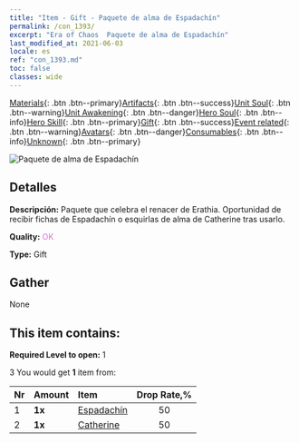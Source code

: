 ```yaml
---
title: "Item - Gift - Paquete de alma de Espadachín"
permalink: /con_1393/
excerpt: "Era of Chaos  Paquete de alma de Espadachín"
last_modified_at: 2021-06-03
locale: es
ref: "con_1393.md"
toc: false
classes: wide
---
```

 [Materials](/ItemsES/){: .btn .btn--primary}[Artifacts](/ItemsES/Artifacts/){: .btn .btn--success}[Unit Soul](/ItemsES/UnitSoul/){: .btn .btn--warning}[Unit Awakening](/ItemsES/UnitAwakening/){: .btn .btn--danger}[Hero Soul](/ItemsES/HeroSoul/){: .btn .btn--info}[Hero Skill](/ItemsES/HeroSkill/){: .btn .btn--primary}[Gift](/ItemsES/Gift/){: .btn .btn--success}[Event related](/ItemsES/Events/){: .btn .btn--warning}[Avatars](/ItemsES/Avatars/){: .btn .btn--danger}[Consumables](/ItemsES/Consumables/){: .btn .btn--info}[Unknown](/ItemsES/Unknown/){: .btn .btn--primary}

 ![Paquete de alma de Espadachín](/images/t/i_907007.png)

## Detalles
 **Descripción:** Paquete que celebra el renacer de Erathia. Oportunidad de recibir fichas de Espadachín o esquirlas de alma de Catherine tras usarlo.

 **Quality:** <span style="color: #DA70D6">OK</span>

 **Type:** Gift

## Gather

  None

## This item contains:

 **Required Level to open:** 1

 3 You would get **1** item  from:

  | Nr | Amount |     Item    | Drop Rate,% |
  |:---|:-------|:------------|:---------:|
  | 1 |  **1x** | [Espadachín](/ItemsES/unt_193/) | 50 | 
  | 2 |  **1x** | [Catherine](/ItemsES/her_361/) | 50 | 
